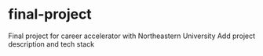 # final-project
Final project for career accelerator with Northeastern University
Add project description and tech stack
